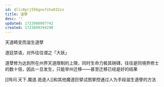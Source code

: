 ```yaml
---
id: 4llc0prj556gno7sha032zs
title: 道孽
desc: ''
updated: 1723980907742
created: 1723899394290
---
```


天道畸变而滋生道孽

道廷禁语，对外往往谓之「大妖」

道孽修为达到所在州界天道限制的上限，同时生命力极其磅礴，往往是同境界修士的数十倍，因此一旦发生，只能举州迁移——甚至迁移已经是好的结果

[[阵问.天下.魔道.诡道人]]和其他魔道巨擘试图掌控通过人为手段滋生道孽的方法
